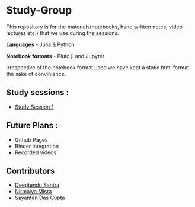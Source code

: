 # Study-Group

This repository is for the materials(notebooks, hand written notes, video lectures etc.) that we use during the sessions.

**Languages** - Julia & Python

**Notebook formats** - Pluto.jl and Jupyter

Irrespective of the notebook format used we have kept a static html format the sake of convinience.

## Study sessions :
- [Study Session 1](/Study_Session_1/)

## Future Plans :
- Github Pages
- Binder Integration
- Recorded videos
## Contributors
- [Deeptendu Santra](https://github.com/Dsantra92)
- [Nirmalya Misra](https://github.com/nirmalya8)
- [Sayantan Das Gupta](https://github.com/Arka2001)